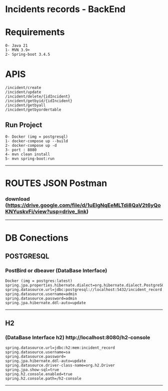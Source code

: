
# Incidents records - BackEnd

# Requirements
    0- Java 21
    1- MVN 3.9+
    2- Spring-boot 3.4.5

# APIS
    /incident/create
    /incident/update
    /incident/delete/{idIncident}
    /incident/getbyid/{idIncident}
    /incident/getbyall
    /incident/getbyordertable

## Run Project
    0- Docker (img = postgresql)
    1- docker-compose up --build
    2- docker-compose up -d
    3- port : 8080
    4- mvn clean install
    5- mvn spring-boot:run

---
# ROUTES JSON Postman
### download (https://drive.google.com/file/d/1uEIgNqEeMLTdi8QaV2t6yQoKNYuskvFi/view?usp=drive_link)

---
# DB Conections

## POSTGRESQL 

### PostBird or dbeaver (DataBase Interface)
    Docker (img = postgres:latest)
    spring.jpa.properties.hibernate.dialect=org.hibernate.dialect.PostgreSQLDialect
    spring.datasource.url=jdbc:postgresql://localhost:5432/incident_record
    spring.datasource.username=admin
    spring.datasource.password=admin
    spring.jpa.hibernate.ddl-auto=update

---
## H2 
### (DataBase Interface h2) http://localhost:8080/h2-console

    spring.datasource.url=jdbc:h2:mem:incident_record
    spring.datasource.username=sa
    spring.datasource.password=
    spring.jpa.hibernate.ddl-auto=update
    spring.datasource.driver-class-name=org.h2.Driver
    spring.jpa.show-sql=true
    spring.h2.console.enabled=true
    spring.h2.console.path=/h2-console


---









